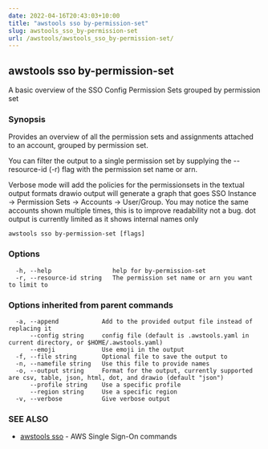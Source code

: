 ```yaml
---
date: 2022-04-16T20:43:03+10:00
title: "awstools sso by-permission-set"
slug: awstools_sso_by-permission-set
url: /awstools/awstools_sso_by-permission-set/
---
```

## awstools sso by-permission-set

A basic overview of the SSO Config Permission Sets grouped by permission set

### Synopsis

Provides an overview of all the permission sets and assignments attached to an account,
	grouped by permission set.

You can filter the output to a single permission set by supplying the --resource-id (-r) flag with the permission set name or arn.

Verbose mode will add the policies for the permissionsets in the textual output formats drawio output will generate a graph that goes SSO Instance -> Permission Sets -> Accounts -> User/Group. You may notice the same accounts shown multiple times, this is to improve readability not a bug. dot output is currently limited as it shows internal names only
	

```
awstools sso by-permission-set [flags]
```

### Options

```
  -h, --help                 help for by-permission-set
  -r, --resource-id string   The permission set name or arn you want to limit to
```

### Options inherited from parent commands

```
  -a, --append            Add to the provided output file instead of replacing it
      --config string     config file (default is .awstools.yaml in current directory, or $HOME/.awstools.yaml)
      --emoji             Use emoji in the output
  -f, --file string       Optional file to save the output to
  -n, --namefile string   Use this file to provide names
  -o, --output string     Format for the output, currently supported are csv, table, json, html, dot, and drawio (default "json")
      --profile string    Use a specific profile
      --region string     Use a specific region
  -v, --verbose           Give verbose output
```

### SEE ALSO

* [awstools sso](#awstools-sso)	 - AWS Single Sign-On commands

